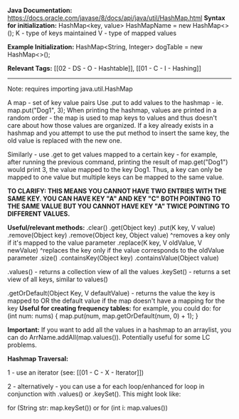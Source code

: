 
**Java Documentation:** https://docs.oracle.com/javase/8/docs/api/java/util/HashMap.html
**Syntax for initialization:** HashMap<key, value> HashMapName = new HashMap<>(); 
K - type of keys maintained
V - type of mapped values

**Example Initialization:** HashMap<String, Integer> dogTable = new HashMap<>();

**Relevant Tags:** [[02 - DS - O - Hashtable]], [[01 - C - I - Hashing]]

-----

Note: requires importing java.util.HashMap

A map - set of key value pairs 
Use .put to add values to the hashmap - ie. map.put("Dog1", 3);
When printing the hashmap, values are printed in a random order - the map is used to map keys to values and thus doesn't care about how those values are organized.
If a key already exists in a hashmap and you attempt to use the put method to insert the same key, the old value is replaced with the new one.

Similarly - use .get to get values mapped to a certain key - for example, after running the previous command, printing the result of map.get("Dog1") would print 3, the value mapped to the key Dog1. Thus, a key can only be mapped to one value but multiple keys can be mapped to the same value.

**TO CLARIFY: THIS MEANS YOU CANNOT HAVE TWO ENTRIES WITH THE SAME KEY. YOU CAN HAVE KEY "A" AND KEY "C" BOTH POINTING TO THE SAME VALUE BUT YOU CANNOT HAVE KEY "A" TWICE POINTING TO DIFFERENT VALUES.**

**Useful/relevant methods:**
.clear()
.get(Object key)
.put(K key, V value)
.remove(Object key)
.remove(Object key, Object value)
^removes a key only if it's mapped to the value parameter
.replace(K key, V oldValue, V newValue)
^replaces the key only if the value corresponds to the oldValue parameter
.size()
.containsKey(Object key)
.containsValue(Object value)

.values() - returns a collection view of all the values
.keySet() - returns a set view of all keys, similar to values()

.getOrDefault(Object Key, V defaultValue) - returns the value the key is mapped to OR the default value if the map doesn't have a mapping for the key
**Useful for creating frequency tables:** for example, you could do:
for (int num: nums)
{
	map.put(num, map.getOrDefault(num, 0) + 1);
}

**Important:** If you want to add all the values in a hashmap to an arraylist, you can do ArrName.addAll(map.values()). Potentially useful for some LC problems.

**Hashmap Traversal:**

1 - use an iterator (see: [[01 - C - X - Iterator]])

2 - alternatively - you can use a for each loop/enhanced for loop in conjunction with .values() or .keySet(). This might look like:

for (String str: map.keySet()) 
or
for (int i: map.values())
